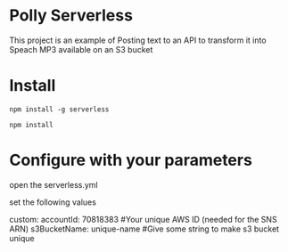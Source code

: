 # Polly Serverless

This project is an example of Posting text to an API to transform it into Speach MP3 available on an S3 bucket

# Install

    npm install -g serverless

    npm install


# Configure with your parameters

open the serverless.yml

set the following values

  custom: 
    accountId: 70818383 #Your unique AWS ID (needed for the SNS ARN)
    s3BucketName: unique-name #Give some string to make s3 bucket unique